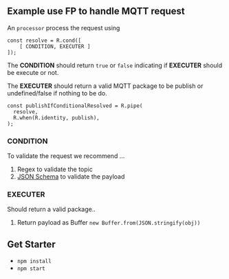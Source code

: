 ## Example use FP to handle MQTT request

An `processor` process the request using 

    const resolve = R.cond([
        [ CONDITION, EXECUTER ]
    ]);
    
The **CONDITION** should return `true` or `false` indicating if **EXECUTER** should be execute or not.

The **EXECUTER** should return a valid MQTT package to be publish or undefined/false if nothing to be do.

    const publishIfConditionalResolved = R.pipe(
      resolve,
      R.when(R.identity, publish),
    );
    
### CONDITION

To validate the request we recommend ...

1. Regex to validate the topic
2. [JSON Schema][json-schema] to validate the payload 

### EXECUTER

Should return a valid package..

 1. Return payload as Buffer `new Buffer.from(JSON.stringify(obj))`
 
## Get Starter

 - `npm install`
 - `npm start`

[json-schema]: https://spacetelescope.github.io/understanding-json-schema/
    
